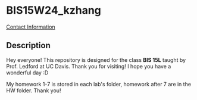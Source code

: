 # BIS15W24_kzhang
[Contact Information](ketzhang@ucdavis.edu)

## Description
Hey everyone!  This repository is designed for the class **BIS 15L** taught by Prof. Ledford at UC Davis.  Thank you for visiting!  I hope you have a wonderful day :D


My homework 1-7 is stored in each lab's folder, homework after 7 are in the HW folder.  Thank you!